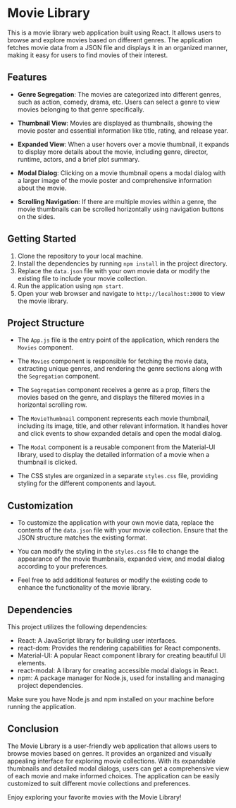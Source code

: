 # Movie Library

This is a movie library web application built using React. It allows users to browse and explore movies based on different genres. The application fetches movie data from a JSON file and displays it in an organized manner, making it easy for users to find movies of their interest.

## Features

- **Genre Segregation**: The movies are categorized into different genres, such as action, comedy, drama, etc. Users can select a genre to view movies belonging to that genre specifically.

- **Thumbnail View**: Movies are displayed as thumbnails, showing the movie poster and essential information like title, rating, and release year.

- **Expanded View**: When a user hovers over a movie thumbnail, it expands to display more details about the movie, including genre, director, runtime, actors, and a brief plot summary.

- **Modal Dialog**: Clicking on a movie thumbnail opens a modal dialog with a larger image of the movie poster and comprehensive information about the movie.

- **Scrolling Navigation**: If there are multiple movies within a genre, the movie thumbnails can be scrolled horizontally using navigation buttons on the sides.

## Getting Started

1. Clone the repository to your local machine.
2. Install the dependencies by running `npm install` in the project directory.
3. Replace the `data.json` file with your own movie data or modify the existing file to include your movie collection.
4. Run the application using `npm start`.
5. Open your web browser and navigate to `http://localhost:3000` to view the movie library.

## Project Structure

- The `App.js` file is the entry point of the application, which renders the `Movies` component.

- The `Movies` component is responsible for fetching the movie data, extracting unique genres, and rendering the genre sections along with the `Segregation` component.

- The `Segregation` component receives a genre as a prop, filters the movies based on the genre, and displays the filtered movies in a horizontal scrolling row.

- The `MovieThumbnail` component represents each movie thumbnail, including its image, title, and other relevant information. It handles hover and click events to show expanded details and open the modal dialog.

- The `Modal` component is a reusable component from the Material-UI library, used to display the detailed information of a movie when a thumbnail is clicked.

- The CSS styles are organized in a separate `styles.css` file, providing styling for the different components and layout.

## Customization

- To customize the application with your own movie data, replace the contents of the `data.json` file with your movie collection. Ensure that the JSON structure matches the existing format.

- You can modify the styling in the `styles.css` file to change the appearance of the movie thumbnails, expanded view, and modal dialog according to your preferences.

- Feel free to add additional features or modify the existing code to enhance the functionality of the movie library.

## Dependencies

This project utilizes the following dependencies:

- React: A JavaScript library for building user interfaces.
- react-dom: Provides the rendering capabilities for React components.
- Material-UI: A popular React component library for creating beautiful UI elements.
- react-modal: A library for creating accessible modal dialogs in React.
- npm: A package manager for Node.js, used for installing and managing project dependencies.

Make sure you have Node.js and npm installed on your machine before running the application.

## Conclusion

The Movie Library is a user-friendly web application that allows users to browse movies based on genres. It provides an organized and visually appealing interface for exploring movie collections. With its expandable thumbnails and detailed modal dialogs, users can get a comprehensive view of each movie and make informed choices. The application can be easily customized to suit different movie collections and preferences.

Enjoy exploring your favorite movies with the Movie Library!
